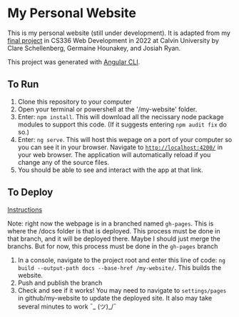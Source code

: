 # My Personal Website

This is my personal website (still under development).
It is adapted from my [final project](https://github.com/jryanb0b/personal-website) in CS336 Web Development in 2022 at Calvin University by Clare Schellenberg, Germaine Hounakey, and Josiah Ryan.

This project was generated with [Angular CLI](https://github.com/angular/angular-cli).

## To Run

1. Clone this repository to your computer
2. Open your terminal or powershell at the '/my-website' folder.
3. Enter: `npm install`.  This will download all the necissary node package modules to support this code. (If it suggests entering `npm audit fix` do so.)
4. Enter: `ng serve`. This will host this wepage on a port of your computer so you can see it in your browser.  Navigate to [`http://localhost:4200/`](http://localhost:4200/) in your web browser. The application will automatically reload if you change any of the source files.
5. You should be able to see and interact with the app at that link.

## To Deploy
[Instructions](https://angular.io/guide/deployment)

Note: right now the webpage is in a branched named `gh-pages`.  This is where the /docs folder is that is deployed.  This process must be done in that branch, and it will be deployed there.  Maybe I should just merge the branchs.  But for now, this process must be done in the `gh-pages` branch
1. In a console, navigate to the project root and enter this line of code: `ng build --output-path docs --base-href /my-website/`.  This builds the website.
2. Push and publish the branch
3. Check and see if it works!  You may need to navigate to `settings/pages` in github/my-website to update the deployed site.  It also may take several minutes to work ¯\_ (ツ)_/¯